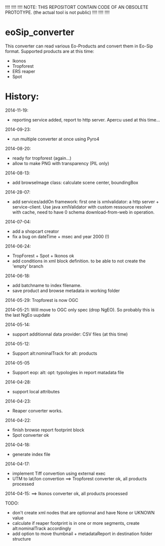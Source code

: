 
!!!! 
!!!!
!!!!
NOTE: THIS REPOSITORT CONTAIN CODE OF AN OBSOLETE PROTOTYPE. 
(the actual tool is not public)
!!!! 
!!!!
!!!!



eoSip_converter
===============

This converter can read various Eo-Products and convert them in Eo-Sip format.
Supported products are at this time:
- Ikonos
- Tropforest
- ERS reaper
- Spot




History:
========

2014-11-19:
 - reporting service added, report to http server. Apercu used at this time...

2014-09-23:
 - run multiple converter at once using Pyro4

2014-08-20:
 - ready for tropforest (again...)
 - allow to make PNG with transparency (PIL only)

2014-08-13:
 - add browseImage class: calculate scene center, boundingBox
 
2014-28-07:
 - add services/addOn framework: first one is xmlvalidator: a http server + service-client. Use java xmlValidator with custom ressource resolver with cache, need to have 0 schema download-from-web in operation.

2014-07-04:
 - add a shopcart creator
 - fix a bug on dateTime + msec and year 2000 (!)

2014-06-24: 
 - TropForest + Spot + Ikonos ok
 - add conditions in xml block definition. to be able to not create the 'empty' branch

2014-06-18: 
 - add batchname to index filename.
 - save product and browse metadata in working folder

2014-05-29: Tropforest is now OGC

2014-05-21: Will move to OGC only spec (drop NgEO). So probably this is the last NgEo uupdate

2014-05-14:
 - support additionnal data provider: CSV files (at this time)
 
2014-05-12:
 - Support alt:nominalTrack for alt: products
 
2014-05-05
- Support eop: alt: opt: typologies in report matadata file

2014-04-28:
 - support local attributes

2014-04-23:
 - Reaper converter works.

2014-04-22:
 - finish browse report footprint block
 - Spot converter ok
 
2014-04-18:
 - generate index file
 
2014-04-17: 
 - implement Tiff convertion using external exec
 - UTM to lat/lon convertion
 ==> Tropforest  converter ok, all products processed

2014-04-15:
 ==> Ikonos converter ok, all products processed
 
 

TODO:
- don't create xml nodes that are optionnal and have None or UKNOWN value
- calculate if reaper footprint is in one or more segments, create alt:nominalTrack accordingly
- add option to move thumbnail + metadataReport in destination folder structure





